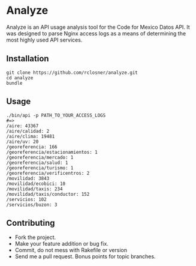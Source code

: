 Analyze
=======

Analyze is an API usage analysis tool for the Code for Mexico Datos API. It was designed to parse Nginx access logs as a means of determining the most highly used API services.

## Installation

```
git clone https://github.com/rclosner/analyze.git
cd analyze
bundle
```

## Usage

```
./bin/api -p PATH_TO_YOUR_ACCESS_LOGS
#=>
/aire: 43367
/aire/calidad: 2
/aire/clima: 19481
/aire/uv: 20
/georeferencia: 166
/georeferencia/estacionamientos: 1
/georeferencia/mercado: 1
/georeferencia/salud: 1
/georeferencia/turismo: 1
/georeferencia/verificentros: 2
/movilidad: 3843
/movilidad/ecobici: 10
/movilidad/taxis: 234
/movilidad/taxis/conductor: 152
/servicios: 102
/servicios/buzon: 3
```

## Contributing

* Fork the project.
* Make your feature addition or bug fix.
* Commit, do not mess with Rakefile or version
* Send me a pull request. Bonus points for topic branches.



